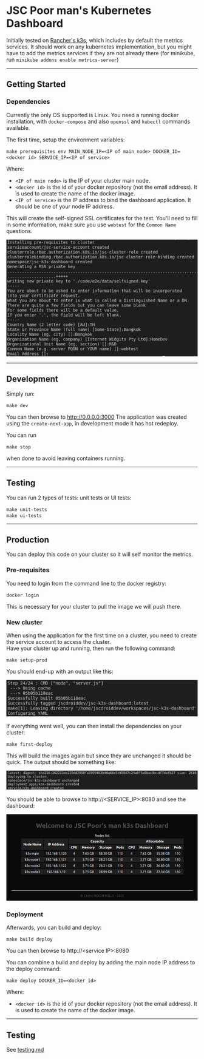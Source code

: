 # JSC Poor man's Kubernetes Dashboard

Initially tested on [Rancher's k3s](https://rancher.com/products/k3s), which includes by default the metrics services. It should work on any kubernetes implementation, but you might have to add the metrics services if they are not already there (for minikube, run `minikube addons enable metrics-server`)

---
## Getting Started

### Dependencies

Currently the only OS supported is Linux. You need a running docker installation, with `docker-compose` and also `openssl` and `kubectl` commands available.

The first time, setup the environment variables:
```
make prerequisites env MAIN_NODE_IP=<IP of main node> DOCKER_ID=<docker id> SERVICE_IP=<IP of service>
```
Where:
- `<IP of main node>` is the IP of your cluster main node.
- `<docker id>` is the id of your docker repository (not the email address). It is used to create the name of the docker image.
- `<IP of service>` is the IP address to bind the dashboard application. It should be one of your node IP address.

This will create the self-signed SSL certificates for the test. You'll need to fill in some information, make sure you use `webtest` for the `Common Name` questions.

  
![Output sample of the "openssl" command](./doc/img/openssl.png)

---
## Development

Simply run:
```
make dev
```

You can then browse to http://0.0.0.0:3000
The application was created using the `create-next-app`, in development mode it has hot redeploy.

You can run
```
make stop
```
when done to avoid leaving containers running.

---
## Testing

You can run 2 types of tests: unit tests or UI tests:
```
make unit-tests
make ui-tests
```

---
## Production

You can deploy this code on your cluster so it will self monitor the metrics. 

### Pre-requisites

You need to login from the command line to the docker registry:
```
docker login
```

This is necessary for your cluster to pull the image we will push there.

### New cluster

When using the application for the first time on a cluster, you need to create the service account to access the cluster.  
Have your cluster up and running, then run the following command:
```
make setup-prod
```

You should end-up with an output like this:
  
![Output sample of the "make setup-prod" command](./doc/img/setup-prod.png)

If everything went well, you can then install the dependencies on your cluster:
```
make first-deploy
```
This will build the images again but since they are unchanged it should be quick. The output should be something like:

![Output sample of the "make first" command](./doc/img/first-deploy.png)

You should be able to browse to http://&lt;SERVICE_IP&gt;:8080 and see the dashboard:

![Dashboard screenshot](./doc/img/dashboard.png)

### Deployment

Afterwards, you can build and deploy:
```
make build deploy
```

You can then browse to http://&lt;service IP&gt;:8080

You can combine a build and deploy by adding the main node IP address to the deploy command:
```
make deploy DOCKER_ID=<docker id>
```
Where:
- `<docker id>` is the id of your docker repository (not the email address). It is used to create the name of the docker image.

---
## Testing

See [testing.md](./doc/testing.md)